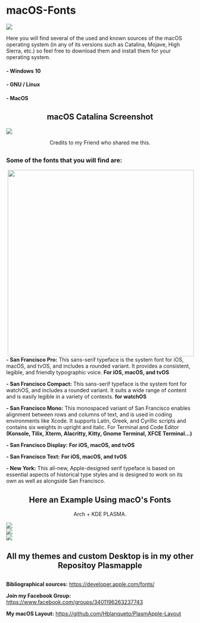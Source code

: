 # macOS-Fonts 

</div>
<img src="https://github.com/Hblanqueto/macOS-Fonts/blob/master/Images/03.png" align="center" align="center">
<br>

Here you will find several of the used and known sources of the macOS operating system (in any of its versions such as Catalina, Mojave, High Sierra, etc.) so feel free to download them and install them for your operating system.

#### - Windows 10
#### - GNU / Linux
#### - MacOS 

<h2 align="center">macOS Catalina Screenshot </h2>

</div>
<img src="https://github.com/Hblanqueto/macOS-Fonts/blob/master/Images/116099373_581360365844537_4144760099203696087_n.png" align="center">

<br>

<p align="center">Credits to my Friend who shared me this.</p>


<h2 align="center"></h2>

### Some of the fonts that you will find are:

<img src="https://github.com/Hblanqueto/macOS-Fonts/blob/master/Images/0w0.jpg" align="right" height="500px">

<p align="left">

**- San Francisco Pro:** This sans-serif typeface is the system font for iOS, macOS, and tvOS, and includes a rounded variant. It provides a consistent, legible, and friendly typographic voice.  **For iOS, macOS, and tvOS**

**- San Francisco Compact:** This sans-serif typeface is the system font for watchOS, and includes a rounded variant. It suits a wide range of content and is easily legible in a variety of contexts.  **for watchOS**

**- San Francisco Mono:** This monospaced variant of San Francisco enables alignment between rows and columns of text, and is used in coding environments like Xcode. It supports Latin, Greek, and Cyrillic scripts and contains six weights in upright and italic. For Terminal and Code Editor  **(Konsole, Tilix, Xterm, Alacritty, Kitty, Gnome Terminal, XFCE Terminal...)**

**- San Francisco Display:**  **For iOS, macOS, and tvOS**

**- San Francisco Text:**  **For iOS, macOS, and tvOS**

**- New York:** This all-new, Apple-designed serif typeface is based on essential aspects of historical type styles and is designed to work on its own as well as alongside San Francisco.
<br>

<h2 align="center"></h2>
<h2 align="center">Here an Example Using macO's Fonts</h2>
<p align="center">Arch + KDE PLASMA.</p>

</div>
<img src="https://github.com/Hblanqueto/macOS-Fonts/blob/master/Images/mochito.png" align="center" align="center">
<br>

</div>
<img src="https://github.com/Hblanqueto/macOS-Fonts/blob/master/Images/mochito2.png" align="center" align="center">
<br>

</div>
<img src="https://github.com/Hblanqueto/macOS-Fonts/blob/master/Images/mochito%203.png" align="center" align="center">
<br>

<h2 align="center">All my themes and custom Desktop is in my other Repositoy Plasmapple</h2>

<h2 align="center"></h2>

**Bibliographical sources:** https://developer.apple.com/fonts/

**Join my Facebook Group:** https://www.facebook.com/groups/3401196263237743

**My macOS Layout:** https://github.com/Hblanqueto/PlasmApple-Layout
